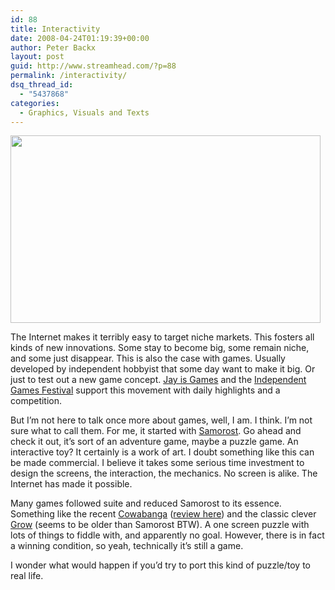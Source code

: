 ```yaml
---
id: 88
title: Interactivity
date: 2008-04-24T01:19:39+00:00
author: Peter Backx
layout: post
guid: http://www.streamhead.com/?p=88
permalink: /interactivity/
dsq_thread_id:
  - "5437868"
categories:
  - Graphics, Visuals and Texts
---
```

[<img class="aligncenter size-full wp-image-90" title="Samorost" src="http://www.streamhead.com/wp-content/uploads/2008/04/samorost.jpg" alt="" width="496" height="300" srcset="http://www.streamhead.com/wp-content/uploads/2008/04/samorost.jpg 496w, http://www.streamhead.com/wp-content/uploads/2008/04/samorost-300x181.jpg 300w" sizes="(max-width: 496px) 100vw, 496px" />](http://www.onedigitallife.com/2005/08/18/samorost-freakin-awesome/)

The Internet makes it terribly easy to target niche markets. This fosters all kinds of new innovations. Some stay to become big, some remain niche, and some just disappear. This is also the case with games. Usually developed by independent hobbyist that some day want to make it big. Or just to test out a new game concept. <a href="http://jayisgames.com/" target="_blank">Jay is Games</a> and the <a href="http://www.igf.com/" target="_blank">Independent Games Festival</a> support this movement with daily highlights and a competition.

But I&#8217;m not here to talk once more about games, well, I am. I think. I&#8217;m not sure what to call them. For me, it started with <a href="http://www.samorost2.net/samorost1/" target="_blank">Samorost</a>. Go ahead and check it out, it&#8217;s sort of an adventure game, maybe a puzzle game. An interactive toy? It certainly is a work of art. I doubt something like this can be made commercial. I believe it takes some serious time investment to design the screens, the interaction, the mechanics. No screen is alike. The Internet has made it possible.

Many games followed suite and reduced Samorost to its essence. Something like the recent <a href="http://www.e4.com/games/cowabanga/" target="_blank">Cowabanga</a> (<a href="http://jayisgames.com/archives/2008/04/cowabanga.php" target="_blank">review here</a>) and the classic clever <a href="http://www.eyezmaze.com/grow/v3/index.html" target="_blank">Grow</a> (seems to be older than Samorost BTW). A one screen puzzle with lots of things to fiddle with, and apparently no goal. However, there is in fact a winning condition, so yeah, technically it&#8217;s still a game.

I wonder what would happen if you&#8217;d try to port this kind of puzzle/toy to real life.

<!-- AddThis Advanced Settings generic via filter on the_content -->

<!-- AddThis Share Buttons generic via filter on the_content -->